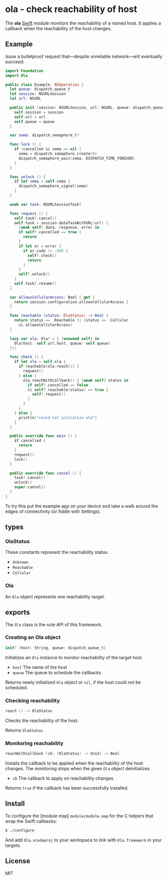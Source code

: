 # ola - check reachability of host

The **ola** [Swift](https://developer.apple.com/swift/) module monitors the reachability of a named host. It applies a callback when the reachability of the host changes.

## Example

Issue a bulletproof request that—despite unreliable network—will eventually succeed:

```swift
import Foundation
import Ola

public class Example: NSOperation {
  let queue: dispatch_queue_t
  let session: NSURLSession
  let url: NSURL

  public init (session: NSURLSession, url: NSURL, queue: dispatch_queue_t) {
    self.session = session
    self.url = url
    self.queue = queue
  }

  var sema: dispatch_semaphore_t?

  func lock () {
    if !cancelled && sema == nil {
      sema = dispatch_semaphore_create(0)
      dispatch_semaphore_wait(sema, DISPATCH_TIME_FOREVER)
    }
  }

  func unlock () {
    if let sema = self.sema {
      dispatch_semaphore_signal(sema)
    }
  }

  weak var task: NSURLSessionTask?

  func request () {
    self.task?.cancel()
    self.task = session.dataTaskWithURL(url) {
      [weak self] data, response, error in
      if self?.cancelled == true {
        return
      }
      if let er = error {
        if er.code != -999 {
          self?.check()
          return
        }
      }
      self?.unlock()
    }
    self.task?.resume()
  }

  var allowsCellularAccess: Bool { get {
    return session.configuration.allowsCellularAccess }
  }

  func reachable (status: OlaStatus) -> Bool {
    return status == .Reachable || (status == .Cellular
      && allowsCellularAccess)
  }

  lazy var ola: Ola? = { [unowned self] in
    Ola(host: self.url.host, queue: self.queue)
  }()

  func check () {
    if let ola = self.ola {
      if reachable(ola.reach()) {
        request()
      } else {
        ola.reachWithCallback() { [weak self] status in
          if self?.cancelled == false
          && self?.reachable(status) == true {
            self?.request()
          }
        }
      }
    } else {
      println("could not initialize ola")
    }
  }

  public override func main () {
    if cancelled {
      return
    }
    request()
    lock()
  }

  public override func cancel () {
    task?.cancel()
    unlock()
    super.cancel()
  }
}
```

To try this put the example app on your device and take a walk around the edges of connectivity (or fiddle with Settings).

## types

### OlaStatus

These constants represent the reachability status.

- `Unknown`
- `Reachable`
- `Cellular`

### Ola

An `Ola` object represents one reachability target.

## exports

The `Ola` class is the sole API of this framework.

### Creating an Ola object

```swift
init? (host: String, queue: dispatch_queue_t)
```
Initializes an `Ola` instance to monitor reachability of the target host.

- `host` The name of the host
- `queue` The queue to schedule the callbacks

Returns newly initialized `Ola` object or `nil`, if the host could not be scheduled.

### Checking reachability

```swift
reach () -> OlaStatus
```
Checks the reachability of the host.

Returns `OlaStatus`.

### Monitoring reachability

```swift
reachWithCallback (cb: (OlaStatus) -> Void) -> Bool
```
Installs the callback to be applied when the reachability of the host changes. The monitoring stops when the given `Ola` object deinitializes.

- `cb` The callback to apply on reachability changes.

Returns `true` if the callback has been successfully installed.

## Install

To configure the [module map] `module/module.map` for the C helpers that wrap the Swift callbacks:

```bash
$ ./configure
```
And add `Ola.xcodeproj` to your workspace to link with `Ola.framework` in your targets.

## License

MIT
